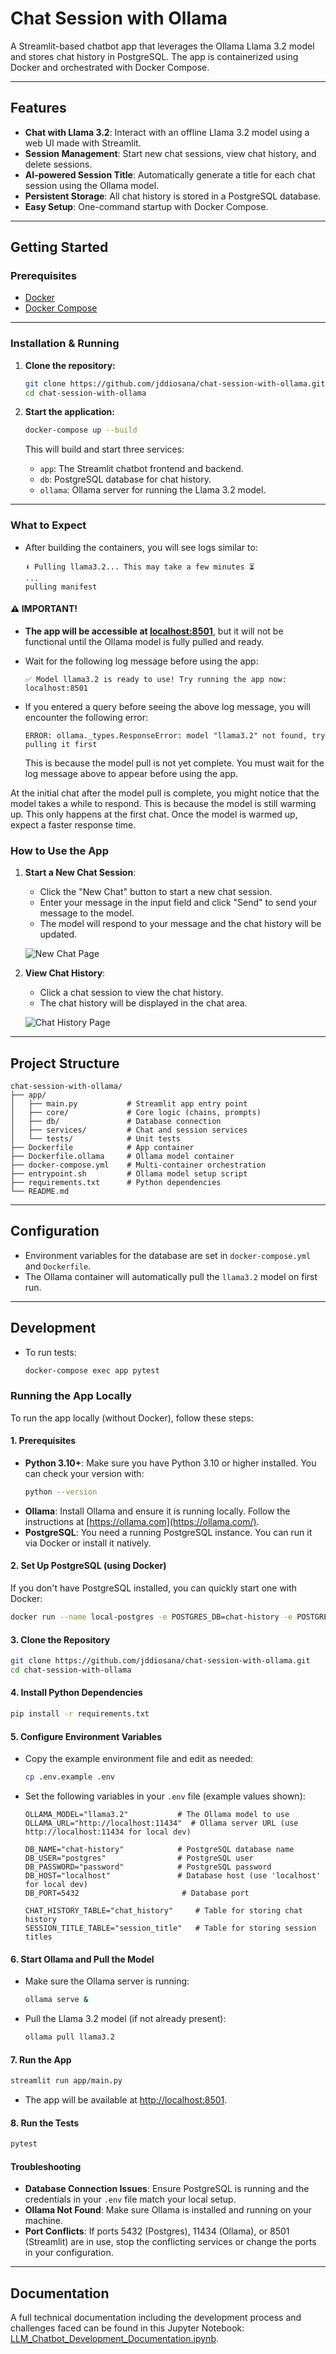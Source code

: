 # Chat Session with Ollama

A Streamlit-based chatbot app that leverages the Ollama Llama 3.2 model and stores chat history in PostgreSQL. The app is containerized using Docker and orchestrated with Docker Compose.

---

## Features

- **Chat with Llama 3.2**: Interact with an offline Llama 3.2 model using a web UI made with Streamlit.
- **Session Management**: Start new chat sessions, view chat history, and delete sessions.
- **AI-powered Session Title**: Automatically generate a title for each chat session using the Ollama model.
- **Persistent Storage**: All chat history is stored in a PostgreSQL database.
- **Easy Setup**: One-command startup with Docker Compose.

---

## Getting Started

### Prerequisites

- [Docker](https://www.docker.com/get-started)
- [Docker Compose](https://docs.docker.com/compose/)

---

### Installation & Running

1. **Clone the repository:**
   ```bash
   git clone https://github.com/jddiosana/chat-session-with-ollama.git
   cd chat-session-with-ollama
   ```

2. **Start the application:**
   ```bash
   docker-compose up --build
   ```

   This will build and start three services:
   - `app`: The Streamlit chatbot frontend and backend.
   - `db`: PostgreSQL database for chat history.
   - `ollama`: Ollama server for running the Llama 3.2 model.

---

### What to Expect

- After building the containers, you will see logs similar to:

  ```
  ⬇️ Pulling llama3.2... This may take a few minutes ⏳
  ...
  pulling manifest
  ```

#### ⚠️ **IMPORTANT!**

- **The app will be accessible at [localhost:8501](http://localhost:8501)**, but it will not be functional until the Ollama model is fully pulled and ready.

- Wait for the following log message before using the app:

  ```
  ✅ Model llama3.2 is ready to use! Try running the app now: localhost:8501
  ```

- If you entered a query before seeing the above log message, you will encounter the following error:
  ```
  ERROR: ollama._types.ResponseError: model "llama3.2" not found, try pulling it first
  ```
  This is because the model pull is not yet complete. You must wait for the log message above to appear before using the app.

At the initial chat after the model pull is complete, you might notice that the model takes a while to respond. This is because the model is still warming up. This only happens at the first chat. Once the model is warmed up, expect a faster response time.

### How to Use the App

1. **Start a New Chat Session**:
   - Click the "New Chat" button to start a new chat session.
   - Enter your message in the input field and click "Send" to send your message to the model.
   - The model will respond to your message and the chat history will be updated.
   
   ![New Chat Page](public/images/new-chat.png)

2. **View Chat History**:
    - Click a chat session to view the chat history.
    - The chat history will be displayed in the chat area.

    ![Chat History Page](public/images/chat-history.png)
    
---

## Project Structure

```
chat-session-with-ollama/
├── app/
│   ├── main.py           # Streamlit app entry point
│   ├── core/             # Core logic (chains, prompts)
│   ├── db/               # Database connection
│   ├── services/         # Chat and session services
│   └── tests/            # Unit tests
├── Dockerfile            # App container
├── Dockerfile.ollama     # Ollama model container
├── docker-compose.yml    # Multi-container orchestration
├── entrypoint.sh         # Ollama model setup script
├── requirements.txt      # Python dependencies
└── README.md
```

---

## Configuration

- Environment variables for the database are set in `docker-compose.yml` and `Dockerfile`.
- The Ollama container will automatically pull the `llama3.2` model on first run.

---

## Development

- To run tests:
  ```bash
  docker-compose exec app pytest
  ```

### Running the App Locally

To run the app locally (without Docker), follow these steps:

#### 1. Prerequisites
- **Python 3.10+**: Make sure you have Python 3.10 or higher installed. You can check your version with:
  ```bash
  python --version
  ```
- **Ollama**: Install Ollama and ensure it is running locally. Follow the instructions at [https://ollama.com](https://ollama.com/).
- **PostgreSQL**: You need a running PostgreSQL instance. You can run it via Docker or install it natively.

#### 2. Set Up PostgreSQL (using Docker)
If you don't have PostgreSQL installed, you can quickly start one with Docker:
```bash
docker run --name local-postgres -e POSTGRES_DB=chat-history -e POSTGRES_USER=postgres -e POSTGRES_PASSWORD=password -p 5432:5432 -d postgres:latest
```

#### 3. Clone the Repository
```bash
git clone https://github.com/jddiosana/chat-session-with-ollama.git
cd chat-session-with-ollama
```

#### 4. Install Python Dependencies
```bash
pip install -r requirements.txt
```

#### 5. Configure Environment Variables
- Copy the example environment file and edit as needed:
  ```bash
  cp .env.example .env
  ```
- Set the following variables in your `.env` file (example values shown):
  ```env
  OLLAMA_MODEL="llama3.2"           # The Ollama model to use
  OLLAMA_URL="http://localhost:11434"  # Ollama server URL (use http://localhost:11434 for local dev)

  DB_NAME="chat-history"            # PostgreSQL database name
  DB_USER="postgres"                # PostgreSQL user
  DB_PASSWORD="password"            # PostgreSQL password
  DB_HOST="localhost"               # Database host (use 'localhost' for local dev)
  DB_PORT=5432                       # Database port

  CHAT_HISTORY_TABLE="chat_history"     # Table for storing chat history
  SESSION_TITLE_TABLE="session_title"   # Table for storing session titles
  ```

#### 6. Start Ollama and Pull the Model
- Make sure the Ollama server is running:
  ```bash
  ollama serve &
  ```
- Pull the Llama 3.2 model (if not already present):
  ```bash
  ollama pull llama3.2
  ```

#### 7. Run the App
```bash
streamlit run app/main.py
```
- The app will be available at [http://localhost:8501](http://localhost:8501).

#### 8. Run the Tests
```bash
pytest
```

#### Troubleshooting
- **Database Connection Issues**: Ensure PostgreSQL is running and the credentials in your `.env` file match your local setup.
- **Ollama Not Found**: Make sure Ollama is installed and running on your machine.
- **Port Conflicts**: If ports 5432 (Postgres), 11434 (Ollama), or 8501 (Streamlit) are in use, stop the conflicting services or change the ports in your configuration.

---

## Documentation

A full technical documentation including the development process and challenges faced can be found in this Jupyter Notebook: [LLM_Chatbot_Development_Documentation.ipynb](https://github.com/jddiosana/chat-session-with-ollama/blob/master/LLM_Chatbot_Development_Documentation.ipynb).
